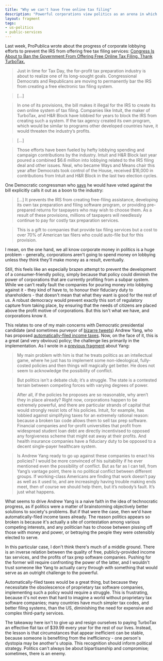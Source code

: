 ```yaml
---
title: "Why we can't have free online tax filing"
description: "Powerful corporations view politics as an arena in which to ensure their continued existence, at the expense of everybody else."
layout: fragment
tags:
- us-politics
- public-services
---
```


Last week, ProPublica wrote about the progress of corporate lobbying efforts to prevent the IRS from offering free tax filing services: [Congress Is About to Ban the Government From Offering Free Online Tax Filing. Thank TurboTax.](https://www.propublica.org/article/congress-is-about-to-ban-the-government-from-offering-free-online-tax-filing-thank-turbotax)

> Just in time for Tax Day, the for-profit tax preparation industry is about to realize one of its long-sought goals. Congressional Democrats and Republicans are moving to permanently bar the IRS from creating a free electronic tax filing system.

> [...]

> In one of its provisions, the bill makes it illegal for the IRS to create its own online system of tax filing. Companies like Intuit, the maker of TurboTax, and H&R Block have lobbied for years to block the IRS from creating such a system. If the tax agency created its own program, which would be similar to programs other developed countries have, it would threaten the industry’s profits.

> [...]

> Those efforts have been fueled by hefty lobbying spending and campaign contributions by the industry. Intuit and H&R Block last year poured a combined $6.6 million into lobbying related to the IRS filing deal and other issues. Neal, who became Ways and Means chair this year after Democrats took control of the House, received $16,000 in contributions from Intuit and H&R Block in the last two election cycles.

One Democratic congressman who [says](https://casten.house.gov/media/press-releases/casten-statement-fighting-free-tax-filling-services) he would have voted against the bill explicitly calls it out as a boon to the industry:

> [...] It prevents the IRS from creating free-filing assistance, developing its own tax preparation and filing software program, or providing pre-prepared returns for taxpayers who may wish to choose them.  As a result of these provisions, millions of taxpayers will needlessly continue to pay for costly tax preparation services.

> This is a gift to companies that provide tax filing services but a cost to over 70% of American tax filers who could auto-file but for this provision.

I mean, on the one hand, we all know corporate money in politics is a huge problem - generally, corporations aren't going to spend money on lobbying unless they think they'll make money as a result, eventually.

Still, this feels like an especially brazen attempt to prevent the development of a consumer-friendly policy, simply because that policy could diminish the power of corporations that are currently profiting from a subpar system. While we can't really fault the companies for pouring money into lobbying against it - they kind of have to, to honour their fiduciary duty to shareholders - that doesn't mean that what they want is good for the rest of us. A robust democracy would prevent exactly this sort of regulatory capture from taking place, by ensuring that the needs of citizens are placed above the profit motive of corporations. But this isn't what we have, and corporations know it.

This relates to one of my main concerns with Democratic presidential candidate (and sometimes purveyor of [bizarre tweets](https://twitter.com/AndrewYang/status/1113942729933848576)) Andrew Yang, who has proposed [automatically-filed income taxes](https://www.yang2020.com/policies/filing-income-taxes/). Now, on the face of it, this is a great (and very obvious) policy; the challenge lies primarily in the implementation. As I wrote in a [previous fragment](/posts/fragments-73) about Yang:

> My main problem with him is that he treats politics as an intellectual game, where he just has to implement some non-ideological, fully-costed policies and then things will magically get better. He does not seem to acknowledge the possibility of conflict.

> But politics isn’t a debate club; it’s a struggle. The state is a contested terrain between competing forces with varying degrees of power.

> After all, if the policies he proposes are so reasonable, why aren’t they in place already? Right now, corporations happen to be extremely powerful, and there are particular strands of capital that would strongly resist lots of his policies. Intuit, for example, has lobbied against simplifying taxes for an extremely rational reason: because a broken tax code allows them to sell tax prep software. Financial companies and for-profit universities that profit from widespread student loan debt are directly incentivised to opposed any forgiveness scheme that might eat away at their profits. And health insurance companies have a fiduciary duty to be opposed to a decent single-payer healthcare system.

> Is Andrew Yang ready to go up against these companies to enact his policies? I would be more convinced of his suitability if he ever mentioned even the possibility of conflict. But as far as I can tell, from Yang’s vantage point, there is no political conflict between different groups. If working-class Americans are finding that work doesn’t pay as well as it used to, and are increasingly having trouble making ends meet, then of course we should help them, but it’s nobody’s fault. It’s just what happens.

What seems to drive Andrew Yang is a naive faith in the idea of technocratic progress, as if politics were a matter of brainstorming objectively better solutions to society's problems. But if that were the case, then we'd have automatically-filed income taxes already. The reason politics appears so broken is because it's actually a site of contestation among various competing interests, and any politician has to choose between pissing off those with money and power, or betraying the people they were ostensibly elected to serve.

In this particular case, I don't think there's much of a middle ground. There is an inverse relation between the quality of free, publicly-provided income tax services, and the profits of tax prep software companies. Pushing for the former will require confronting the power of the latter, and I wouldn't trust someone like Yang to actually carry through with something that would serve as an outright challenge to the powerful.

Automatically-filed taxes would be a great thing, but because they necessitate the obsolescence of proprietary tax software companies, implementing such a policy would require a struggle. This is frustrating, because it's not even that hard to imagine a world without proprietary tax software companies; many countries have much simpler tax codes, and better filing systems, than the US, diminishing the need for expensive and complex third-party services.

The takeaway here isn't to give up and resign ourselves to paying TurboTax an effective flat tax of $39.99 every year for the rest of our lives. Instead, the lesson is that circumstances that appear inefficient can be stable, because someone is benefiting from the inefficiency - one person's dystopia may be another's utopia. This recognition should inform political strategy. Politics can't always be about bipartisanship and compromise; sometimes, there is an enemy.
